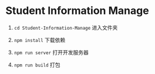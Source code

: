 # Student Information Manage

1.  ```cd Student-Information-Manage``` 进入文件夹

2.  ```npm install``` 下载依赖

3. ```npm run server``` 打开开发服务器

4. ```npm run build``` 打包
